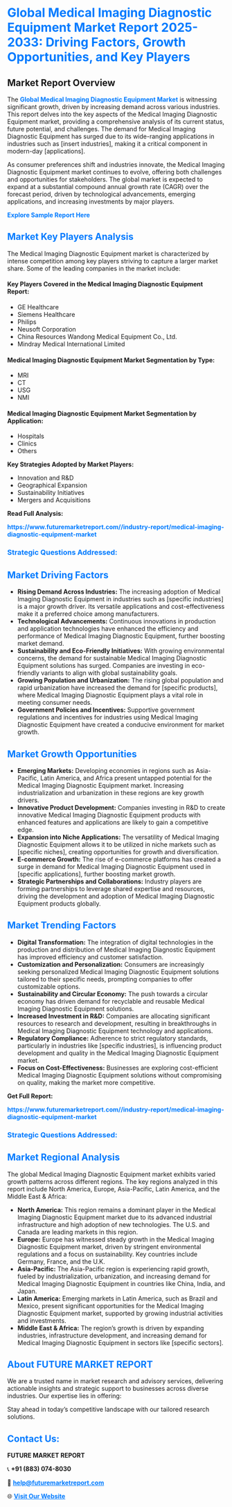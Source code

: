 <h1 style="color: #007BFF;">Global Medical Imaging Diagnostic Equipment Market Report 2025-2033: Driving Factors, Growth Opportunities, and Key Players</h1>

<section id="overview">
<h2>Market Report Overview</h2>
<p>The <a href="https://www.futuremarketreport.com//industry-report/medical-imaging-diagnostic-equipment-market" style="color: #007BFF; text-decoration: none;"><strong>Global Medical Imaging Diagnostic Equipment Market</strong></a> is witnessing significant growth, driven by increasing demand across various industries. This report delves into the key aspects of the Medical Imaging Diagnostic Equipment market, providing a comprehensive analysis of its current status, future potential, and challenges. The demand for Medical Imaging Diagnostic Equipment has surged due to its wide-ranging applications in industries such as [insert industries], making it a critical component in modern-day [applications].</p>
<p>As consumer preferences shift and industries innovate, the Medical Imaging Diagnostic Equipment market continues to evolve, offering both challenges and opportunities for stakeholders. The global market is expected to expand at a substantial compound annual growth rate (CAGR) over the forecast period, driven by technological advancements, emerging applications, and increasing investments by major players.</p>
</section>

<section id="overview">
<p><a href="https://www.futuremarketreport.com//request-sample/reportId=60133" style="color: #007BFF; text-decoration: none;"><strong>Explore Sample Report Here</strong></a></p>
</section>

<section id="key-players">
<h2 style="color: #007BFF;">Market Key Players Analysis</h2>
<p>The Medical Imaging Diagnostic Equipment market is characterized by intense competition among key players striving to capture a larger market share. Some of the leading companies in the market include:</p>
<h4>Key Players Covered in the Medical Imaging Diagnostic Equipment Report:</h4>
<ul><li>GE Healthcare</li><li>Siemens Healthcare</li><li>Philips</li><li>Neusoft Corporation</li><li>China Resources Wandong Medical Equipment Co., Ltd.</li><li>Mindray Medical International Limited</li></ul>
<h4>Medical Imaging Diagnostic Equipment Market Segmentation by Type:</h4>
<ul><li>MRI</li><li>CT</li><li>USG</li><li>NMI</li></ul>

<h4>Medical Imaging Diagnostic Equipment Market Segmentation by Application:</h4>
<ul><li>Hospitals</li><li>Clinics</li><li>Others</li></ul>
<p><strong>Key Strategies Adopted by Market Players:</strong></p>
<ul>
<li>Innovation and R&D</li>
<li>Geographical Expansion</li>
<li>Sustainability Initiatives</li>
<li>Mergers and Acquisitions</li>
</ul>
</section>

<section>
<p><strong>Read Full Analysis: </strong></p><a href="https://www.futuremarketreport.com//industry-report/medical-imaging-diagnostic-equipment-market" style="color: #007BFF; text-decoration: none;"><strong>https://www.futuremarketreport.com//industry-report/medical-imaging-diagnostic-equipment-market</strong></a>
<h3 style="color: #007BFF;">Strategic Questions Addressed:</h3>
</section>

<section id="driving-factors">
<h2 style="color: #007BFF;">Market Driving Factors</h2>
<ul>
<li><strong>Rising Demand Across Industries:</strong> The increasing adoption of Medical Imaging Diagnostic Equipment in industries such as [specific industries] is a major growth driver. Its versatile applications and cost-effectiveness make it a preferred choice among manufacturers.</li>
<li><strong>Technological Advancements:</strong> Continuous innovations in production and application technologies have enhanced the efficiency and performance of Medical Imaging Diagnostic Equipment, further boosting market demand.</li>
<li><strong>Sustainability and Eco-Friendly Initiatives:</strong> With growing environmental concerns, the demand for sustainable Medical Imaging Diagnostic Equipment solutions has surged. Companies are investing in eco-friendly variants to align with global sustainability goals.</li>
<li><strong>Growing Population and Urbanization:</strong> The rising global population and rapid urbanization have increased the demand for [specific products], where Medical Imaging Diagnostic Equipment plays a vital role in meeting consumer needs.</li>
<li><strong>Government Policies and Incentives:</strong> Supportive government regulations and incentives for industries using Medical Imaging Diagnostic Equipment have created a conducive environment for market growth.</li>
</ul>
</section>

<section id="growth-opportunities">
<h2 style="color: #007BFF;">Market Growth Opportunities</h2>
<ul>
<li><strong>Emerging Markets:</strong> Developing economies in regions such as Asia-Pacific, Latin America, and Africa present untapped potential for the Medical Imaging Diagnostic Equipment market. Increasing industrialization and urbanization in these regions are key growth drivers.</li>
<li><strong>Innovative Product Development:</strong> Companies investing in R&D to create innovative Medical Imaging Diagnostic Equipment products with enhanced features and applications are likely to gain a competitive edge.</li>
<li><strong>Expansion into Niche Applications:</strong> The versatility of Medical Imaging Diagnostic Equipment allows it to be utilized in niche markets such as [specific niches], creating opportunities for growth and diversification.</li>
<li><strong>E-commerce Growth:</strong> The rise of e-commerce platforms has created a surge in demand for Medical Imaging Diagnostic Equipment used in [specific applications], further boosting market growth.</li>
<li><strong>Strategic Partnerships and Collaborations:</strong> Industry players are forming partnerships to leverage shared expertise and resources, driving the development and adoption of Medical Imaging Diagnostic Equipment products globally.</li>
</ul>
</section>

<section id="trending-factors">
<h2 style="color: #007BFF;">Market Trending Factors</h2>
<ul>
<li><strong>Digital Transformation:</strong> The integration of digital technologies in the production and distribution of Medical Imaging Diagnostic Equipment has improved efficiency and customer satisfaction.</li>
<li><strong>Customization and Personalization:</strong> Consumers are increasingly seeking personalized Medical Imaging Diagnostic Equipment solutions tailored to their specific needs, prompting companies to offer customizable options.</li>
<li><strong>Sustainability and Circular Economy:</strong> The push towards a circular economy has driven demand for recyclable and reusable Medical Imaging Diagnostic Equipment solutions.</li>
<li><strong>Increased Investment in R&D:</strong> Companies are allocating significant resources to research and development, resulting in breakthroughs in Medical Imaging Diagnostic Equipment technology and applications.</li>
<li><strong>Regulatory Compliance:</strong> Adherence to strict regulatory standards, particularly in industries like [specific industries], is influencing product development and quality in the Medical Imaging Diagnostic Equipment market.</li>
<li><strong>Focus on Cost-Effectiveness:</strong> Businesses are exploring cost-efficient Medical Imaging Diagnostic Equipment solutions without compromising on quality, making the market more competitive.</li>
</ul>
</section>

<section>
<p><strong>Get Full Report: </strong></p><a href="https://www.futuremarketreport.com//industry-report/medical-imaging-diagnostic-equipment-market" style="color: #007BFF; text-decoration: none;"><strong>https://www.futuremarketreport.com//industry-report/medical-imaging-diagnostic-equipment-market</strong></a>
<h3 style="color: #007BFF;">Strategic Questions Addressed:</h3>
</section>


<section id="regional-analysis">
<h2 style="color: #007BFF;">Market Regional Analysis</h2>
<p>The global Medical Imaging Diagnostic Equipment market exhibits varied growth patterns across different regions. The key regions analyzed in this report include North America, Europe, Asia-Pacific, Latin America, and the Middle East & Africa:</p>
<ul>
<li><strong>North America:</strong> This region remains a dominant player in the Medical Imaging Diagnostic Equipment market due to its advanced industrial infrastructure and high adoption of new technologies. The U.S. and Canada are leading markets in this region.</li>
<li><strong>Europe:</strong> Europe has witnessed steady growth in the Medical Imaging Diagnostic Equipment market, driven by stringent environmental regulations and a focus on sustainability. Key countries include Germany, France, and the U.K.</li>
<li><strong>Asia-Pacific:</strong> The Asia-Pacific region is experiencing rapid growth, fueled by industrialization, urbanization, and increasing demand for Medical Imaging Diagnostic Equipment in countries like China, India, and Japan.</li>
<li><strong>Latin America:</strong> Emerging markets in Latin America, such as Brazil and Mexico, present significant opportunities for the Medical Imaging Diagnostic Equipment market, supported by growing industrial activities and investments.</li>
<li><strong>Middle East & Africa:</strong> The region’s growth is driven by expanding industries, infrastructure development, and increasing demand for Medical Imaging Diagnostic Equipment in sectors like [specific sectors].</li>
</ul>
</section>

<footer>
<h2 style="color: #007BFF;">About FUTURE MARKET REPORT</h2>
<p>We are a trusted name in market research and advisory services, delivering actionable insights and strategic support to businesses across diverse industries. Our expertise lies in offering:</p>

<p>Stay ahead in today’s competitive landscape with our tailored research solutions.</p>

<h2 style="color: #007BFF;">Contact Us:</h2>
<p><strong>FUTURE MARKET REPORT</strong></p>
<p>📞 <strong>+91 (883) 074-8030</strong></p>
<p>📧 <strong><a href="mailto:help@futuremarketreport.com" style="color: #007BFF;">help@futuremarketreport.com</a></strong></p>
<p>🌐 <strong><a href="https://www.futuremarketreport.com/" style="color: #007BFF;">Visit Our Website</a></strong></p>
</footer>
